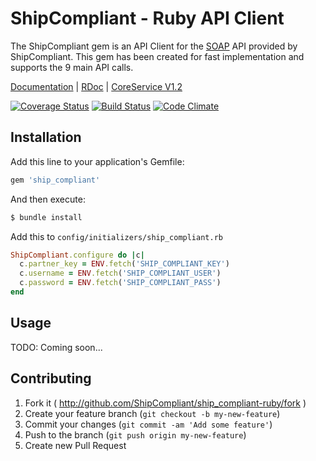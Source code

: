 # ShipCompliant - Ruby API Client

The ShipCompliant gem is an API Client for the [SOAP][soap_wiki] API provided by
ShipCompliant. This gem has been created for fast implementation and supports
the 9 main API calls.

[Documentation][documentation_path] | [RDoc][rdoc_path] | [CoreService V1.2][core_service_path]

[![Coverage Status]][coveralls_status] [![Build Status]][travis_status] [![Code Climate]][code_gpa]

## Installation

Add this line to your application's Gemfile:

```ruby
gem 'ship_compliant'
```

And then execute:

```bash
$ bundle install
```

Add this to `config/initializers/ship_compliant.rb`

```ruby
ShipCompliant.configure do |c|
  c.partner_key = ENV.fetch('SHIP_COMPLIANT_KEY')
  c.username = ENV.fetch('SHIP_COMPLIANT_USER')
  c.password = ENV.fetch('SHIP_COMPLIANT_PASS')
end
```

## Usage

TODO: Coming soon...

## Contributing

1. Fork it ( http://github.com/ShipCompliant/ship_compliant-ruby/fork )
2. Create your feature branch (`git checkout -b my-new-feature`)
3. Commit your changes (`git commit -am 'Add some feature'`)
4. Push to the branch (`git push origin my-new-feature`)
5. Create new Pull Request

[soap_wiki]: http://en.wikipedia.org/wiki/SOAP

<!-- Documenation Links -->
[documentation_path]: http://shipcompliant.github.io/ship_compliant-ruby/documentation/
[rdoc_path]: http://shipcompliant.github.io/ship_compliant-ruby/rdoc/
[core_service_path]: https://shipcompliant.desk.com/customer/portal/articles/1451976-api-coreservice-v1-2?b_id=2759

<!-- Status Badges -->
[Coverage Status]: https://coveralls.io/repos/ShipCompliant/ship_compliant-ruby/badge.svg?branch=master
[coveralls_status]: https://coveralls.io/r/ShipCompliant/ship_compliant-ruby?branch=master

[Build Status]: https://travis-ci.org/ShipCompliant/ship_compliant-ruby.svg?branch=master
[travis_status]: https://travis-ci.org/ShipCompliant/ship_compliant-ruby

[Code Climate]: https://codeclimate.com/github/ShipCompliant/ship_compliant-ruby.svg
[code_gpa]: https://codeclimate.com/github/ShipCompliant/ship_compliant-ruby
